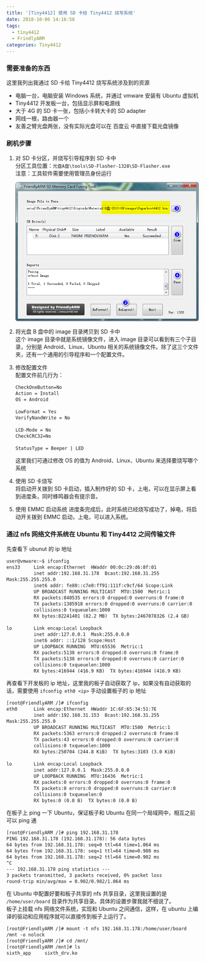 ```yaml
---
title: '[Tiny4412] 使用 SD 卡给 Tiny4412 烧写系统'
date: 2018-10-06 14:16:58
tags:
  - tiny4412
  - FrindlyARM
categories: Tiny4412
---
```


### 需要准备的东西

这里我列出我通过 SD 卡给 Tiny4412 烧写系统涉及到的资源

- 电脑一台，电脑安装 Windows 系统，并通过 vmware 安装有 Ubuntu 虚拟机
- Tiny4412 开发板一台，包括显示屏和电源线
- 大于 4G 的 SD 卡一张，包括小卡转大卡的 SD adapter
- 网线一根，路由器一个
- 友善之臂光盘两张，没有实际光盘可以在 百度云 中直接下载光盘镜像

### 刷机步骤

1. 对 SD 卡分区，并烧写引导程序到 SD 卡中  
   分区工具位置：`光盘A盘\tools\SD-Flasher-1328\SD-Flasher.exe`  
   注意：工具软件需要使用管理员身份运行  

   ![操作步骤](https://raw.githubusercontent.com/mz8023yt/blog.material/master/tiny4412/png/tiny4412-download-system-by-sd-card-02.png)

2. 将光盘 B 盘中的 image 目录拷贝到 SD 卡中  
   这个 image 目录中就是系统镜像文件，进入 image 目录可以看到有三个子目录，分别是 Android、Linux、Ubuntu 相关的系统镜像文件。除了这三个文件夹，还有一个通用的引导程序和一个配置文件。

3. 修改配置文件  
   配置文件前几行为：
   
       CheckOneButton=No
       Action = Install
       OS = Android

       LowFormat = Yes
       VerifyNandWrite = No

       LCD-Mode = No
       CheckCRC32=No

       StatusType = Beeper | LED

   这里我们可通过修改 OS 的值为 Android、Linux、Ubuntu 来选择要烧写哪个系统

4. 使用 SD 卡烧写  
   将启动开关拨到 SD 卡启动，插入制作好的 SD 卡，上电，可以在显示屏上看到进度条，同时蜂鸣器会有提示音。

5. 使用 EMMC 启动系统
   进度条完成后，此时系统已经烧写成功了，掉电，将启动开关拨到 EMMC 启动，上电，可以进入系统。

### 通过 nfs 网络文件系统在 Ubuntu 和 Tiny4412 之间传输文件

先查看下 ubunut 的 ip 地址

    user@vmware:~$ ifconfig
    ens33     Link encap:Ethernet  HWaddr 00:0c:29:d6:8f:01  
              inet addr:192.168.31.178  Bcast:192.168.31.255  Mask:255.255.255.0
              inet6 addr: fe80::c7e0:ff91:111f:c9cf/64 Scope:Link
              UP BROADCAST RUNNING MULTICAST  MTU:1500  Metric:1
              RX packets:840535 errors:0 dropped:0 overruns:0 frame:0
              TX packets:1385918 errors:0 dropped:0 overruns:0 carrier:0
              collisions:0 txqueuelen:1000 
              RX bytes:82241401 (82.2 MB)  TX bytes:2467078326 (2.4 GB)

    lo        Link encap:Local Loopback  
              inet addr:127.0.0.1  Mask:255.0.0.0
              inet6 addr: ::1/128 Scope:Host
              UP LOOPBACK RUNNING  MTU:65536  Metric:1
              RX packets:5138 errors:0 dropped:0 overruns:0 frame:0
              TX packets:5138 errors:0 dropped:0 overruns:0 carrier:0
              collisions:0 txqueuelen:1000 
              RX bytes:416944 (416.9 KB)  TX bytes:416944 (416.9 KB)

再查看下开发板的 ip 地址，这里我的板子自动获取了 ip，如果没有自动获取的话，需要使用 `ifconfig eth0 <ip>` 手动设置板子的 ip 地址

    [root@FriendlyARM /]# ifconfig
    eth0      Link encap:Ethernet  HWaddr 1C:6F:65:34:51:7E  
              inet addr:192.168.31.153  Bcast:192.168.31.255  Mask:255.255.255.0
              UP BROADCAST RUNNING MULTICAST  MTU:1500  Metric:1
              RX packets:5363 errors:0 dropped:2 overruns:0 frame:0
              TX packets:43 errors:0 dropped:0 overruns:0 carrier:0
              collisions:0 txqueuelen:1000 
              RX bytes:250704 (244.8 KiB)  TX bytes:3103 (3.0 KiB)

    lo        Link encap:Local Loopback  
              inet addr:127.0.0.1  Mask:255.0.0.0
              UP LOOPBACK RUNNING  MTU:16436  Metric:1
              RX packets:0 errors:0 dropped:0 overruns:0 frame:0
              TX packets:0 errors:0 dropped:0 overruns:0 carrier:0
              collisions:0 txqueuelen:0 
              RX bytes:0 (0.0 B)  TX bytes:0 (0.0 B)

在板子上 ping 一下 Ubuntu，保证板子和 Ubuntu 在同一个局域网中，相互之前可以 ping 通
            
    [root@FriendlyARM /]# ping 192.168.31.178
    PING 192.168.31.178 (192.168.31.178): 56 data bytes
    64 bytes from 192.168.31.178: seq=0 ttl=64 time=1.064 ms
    64 bytes from 192.168.31.178: seq=1 ttl=64 time=0.980 ms
    64 bytes from 192.168.31.178: seq=2 ttl=64 time=0.902 ms
    ^C
    --- 192.168.31.178 ping statistics ---
    3 packets transmitted, 3 packets received, 0% packet loss
    round-trip min/avg/max = 0.902/0.982/1.064 ms

在 Ubuntu 中配置好要和板子共享的 nfs 共享目录，这里我设置的是 `/home/user/board` 目录作为共享目录。具体的设置步骤我就不细说了。  
板子上挂载 nfs 网络文件系统，实现和 Ubuntu 之间通信，这样，在 ubuntu 上编译的驱动和应用程序就可以直接传到板子上运行了。

    [root@FriendlyARM /]# mount -t nfs 192.168.31.178:/home/user/board /mnt -o nolock
    [root@FriendlyARM /]# cd /mnt/
    [root@FriendlyARM /mnt]# ls
    sixth_app     sixth_drv.ko


